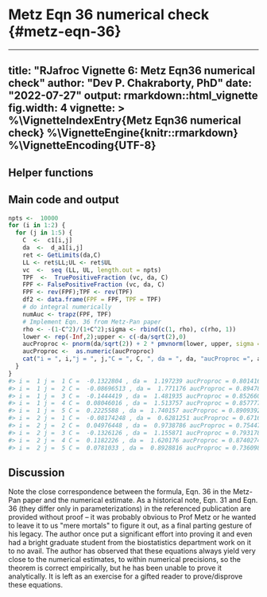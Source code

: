 # Metz Eqn 36 numerical check {#metz-eqn-36}


---
title: "RJafroc Vignette 6: Metz Eqn36 numerical check"
author: "Dev P. Chakraborty, PhD"
date: "2022-07-27"
output: rmarkdown::html_vignette
fig.width: 4
vignette: >
  %\VignetteIndexEntry{Metz Eqn36 numerical check}
  %\VignetteEngine{knitr::rmarkdown}
  %\VignetteEncoding{UTF-8}
---
  


## Helper functions



## Main code and output
  

```r
npts <-  10000
for (i in 1:2) {
  for (j in 1:5) {
    C  <-  c1[i,j]
    da  <-  d_a1[i,j]
    ret <- GetLimits(da,C)
    LL <- ret$LL;UL <- ret$UL
    vc  <-  seq (LL, UL, length.out = npts)
    TPF  <-  TruePositiveFraction (vc, da, C)
    FPF <- FalsePositiveFraction (vc, da, C)
    FPF <- rev(FPF);TPF <- rev(TPF)
    df2 <- data.frame(FPF = FPF, TPF = TPF)
    # do integral numerically
    numAuc <- trapz(FPF, TPF)
    # Implement Eqn. 36 from Metz-Pan paper 
    rho <- -(1-C^2)/(1+C^2);sigma <- rbind(c(1, rho), c(rho, 1))
    lower <- rep(-Inf,2);upper <- c(-da/sqrt(2),0)
    aucProproc <- pnorm(da/sqrt(2)) + 2 * pmvnorm(lower, upper, sigma = sigma)
    aucProproc <-  as.numeric(aucProproc)
    cat("i = ", i,"j = ", j,"C = ", C, ", da = ", da, "aucProproc =", aucProproc, "Norm. Diff. = ", (aucProproc-numAuc)/aucProproc,"\n")
  }
}
#> i =  1 j =  1 C =  -0.1322804 , da =  1.197239 aucProproc = 0.8014164 Norm. Diff. =  3.520017e-08 
#> i =  1 j =  2 C =  -0.08696513 , da =  1.771176 aucProproc = 0.8947898 Norm. Diff. =  4.741875e-08 
#> i =  1 j =  3 C =  -0.1444419 , da =  1.481935 aucProproc = 0.8526605 Norm. Diff. =  3.515431e-08 
#> i =  1 j =  4 C =  0.08046016 , da =  1.513757 aucProproc = 0.8577776 Norm. Diff. =  4.971428e-08 
#> i =  1 j =  5 C =  0.2225588 , da =  1.740157 aucProproc = 0.8909392 Norm. Diff. =  2.699855e-08 
#> i =  2 j =  1 C =  -0.08174248 , da =  0.6281251 aucProproc = 0.6716574 Norm. Diff. =  2.801793e-08 
#> i =  2 j =  2 C =  0.04976448 , da =  0.9738786 aucProproc = 0.7544739 Norm. Diff. =  5.275242e-08 
#> i =  2 j =  3 C =  -0.1326126 , da =  1.155871 aucProproc = 0.7931787 Norm. Diff. =  3.472577e-08 
#> i =  2 j =  4 C =  0.1182226 , da =  1.620176 aucProproc = 0.8740274 Norm. Diff. =  3.922161e-08 
#> i =  2 j =  5 C =  0.0781033 , da =  0.8928816 aucProproc = 0.7360989 Norm. Diff. =  3.798459e-08
```


## Discussion
Note the close correspondence between the formula, Eqn. 36 in the Metz-Pan paper and the numerical estimate. As a historical note, Eqn. 31 and Eqn. 36 (they differ only in parameterizations) in the referenced publication are provided without proof – it was probably obvious to Prof Metz or he wanted to leave it to us "mere mortals" to figure it out, as a final parting gesture of his legacy. The author once put a significant effort into proving it and even had a bright graduate student from the biostatistics department work on it to no avail. The author has observed that these equations always yield very close to the numerical estimates, to within numerical precisions, so the theorem is correct empirically, but he has been unable to prove it analytically. It is left as an exercise for a gifted reader to prove/disprove these equations.
